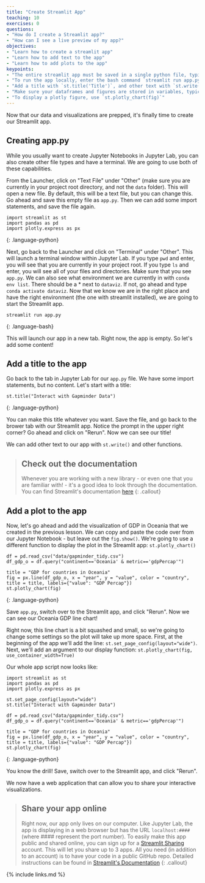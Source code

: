 ```yaml
---
title: "Create Streamlit App"
teaching: 10
exercises: 0
questions:
- "How do I create a Streamlit app?"
- "How can I see a live preview of my app?"
objectives:
- "Learn how to create a streamlit app"
- "Learn how to add text to the app"
- "Learn how to add plots to the app"
keypoints:
- "The entire streamlit app must be saved in a single python file, typically `app.py`"
- "To run the app locally, enter the bash command `streamlit run app.py`"
- "Add a title with `st.title('Title')`, and other text with `st.write('## Markdown can go here')`"
- "Make sure your dataframes and figures are stored in variables, typically `df` for a dataframe and `fig` for a figure"
- "To display a plotly figure, use `st.plotly_chart(fig)`"
---
```


Now that our data and visualizations are prepped, it's finally time to create our Streamlit app.

## Creating app.py

While you usually want to create Jupyter Notebooks in Jupyter Lab, you can also create other file types and have a terminal. We are going to use both of these capabilities.

From the Launcher, click on "Text File" under "Other" (make sure you are currently in your project root directory, and not the `data` folder). This will open a new file. By default, this will be a text file, but you can change this. Go ahead and save this empty file as `app.py`. Then we can add some import statements, and save the file again.

~~~
import streamlit as st
import pandas as pd
import plotly.express as px
~~~
{: .language-python}

Next, go back to the Launcher and click on "Terminal" under "Other". This will launch a terminal window within Jupyter Lab. 
If you type `pwd` and enter, you will see that you are currently in your project root. 
If you type `ls` and enter, you will see all of your files and directories. 
Make sure that you see `app.py`. We can also see what environment we are currently in with `conda env list`. There should be a * next to `dataviz`. If not, go ahead and type `conda activate dataviz`. 
Now that we know we are in the right place and have the right environment (the one with streamlit installed), we are going to start the Streamlit app.

~~~
streamlit run app.py
~~~
{: .language-bash}

This will launch our app in a new tab. Right now, the app is empty. So let's add some content!

## Add a title to the app

Go back to the tab in Jupyter Lab for our `app.py` file. We have some import statements, but no content. Let's start with a title:

~~~
st.title("Interact with Gapminder Data")
~~~
{: .language-python}

You can make this title whatever you want. Save the file, and go back to the brower tab with our Streamlit app. Notice the prompt in the upper right corner? Go ahead and click on "Rerun". Now we can see our title!

We can add other text to our app with `st.write()` and other functions.

> ## Check out the documentation
> Whenever you are working with a new library - or even one that you are familiar with! - it's a good idea to look through the documentation.
> You can find Streamlit's documentation [here](https://docs.streamlit.io/en/stable/api.html#)
{: .callout}

## Add a plot to the app

Now, let's go ahead and add the visualization of GDP in Oceania that we created in the previous lesson. We can copy and paste the code over from our Jupyter Notebook - but leave out the `fig.show()`. We're going to use a different function to display the plot in the Streamlit app: `st.plotly_chart()`

~~~
df = pd.read_csv("data/gapminder_tidy.csv")
df_gdp_o = df.query("continent=='Oceania' & metric=='gdpPercap'")

title = "GDP for countries in Oceania"
fig = px.line(df_gdp_o, x = "year", y = "value", color = "country", title = title, labels={"value": "GDP Percap"})
st.plotly_chart(fig)
~~~
{: .language-python}

Save `app.py`, switch over to the Streamlit app, and click "Rerun". Now we can see our Oceania GDP line chart!

Right now, this line chart is a bit squashed and small, so we're going to change some settings so the plot will take up more space. 
First, at the beginning of the app we'll add the line: `st.set_page_config(layout="wide")`.
Next, we'll add an argument to our display function: `st.plotly_chart(fig, use_container_width=True)`

Our whole app script now looks like:

~~~
import streamlit as st
import pandas as pd
import plotly.express as px

st.set_page_config(layout="wide")
st.title("Interact with Gapminder Data")

df = pd.read_csv("data/gapminder_tidy.csv")
df_gdp_o = df.query("continent=='Oceania' & metric=='gdpPercap'")

title = "GDP for countries in Oceania"
fig = px.line(df_gdp_o, x = "year", y = "value", color = "country", title = title, labels={"value": "GDP Percap"})
st.plotly_chart(fig)
~~~
{: .language-python}

You know the drill! Save, switch over to the Streamlit app, and click "Rerun".

We now have a web application that can allow you to share your interactive visualizations.

> ## Share your app online
> Right now, our app only lives on our computer. Like Jupyter Lab, the app is displaying in a web browser but has the URL `localhost:####` (where #### represent the port number).
> To easily make this app public and shared online, you can sign up for a [Streamlit Sharing](https://streamlit.io/sharing-sign-up) account. This will let you share up to 3 apps. 
> All you need (in addition to an account) is to have your code in a public GitHub repo.
> Detailed instructions can be found in [Streamlit's Documentation](https://docs.streamlit.io/en/stable/deploy_streamlit_app.html)
{: .callout}


{% include links.md %}

